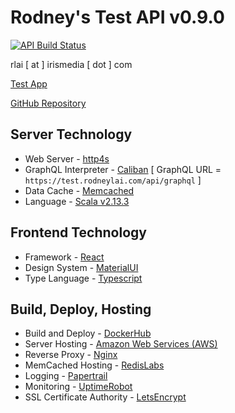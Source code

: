 Rodney's Test API v0.9.0
========================

[![API Build Status](https://circleci.com/gh/rodney-lai/test-site.svg?style=shield)](https://circleci.com/gh/rodney-lai/test-site)  

rlai [ at ] irismedia [ dot ] com

[Test App](https://app.rodneylai.com/)

[GitHub Repository](https://github.com/rodney-lai)

Server Technology
-----------------

* Web Server - [http4s](https://http4s.org/)
* GraphQL Interpreter - [Caliban](https://github.com/ghostdogpr/caliban) [ GraphQL URL = `https://test.rodneylai.com/api/graphql` ]
* Data Cache - [Memcached](https://memcached.org/)
* Language - [Scala v2.13.3](https://www.scala-lang.org/)

Frontend Technology
-------------------

* Framework - [React](https://reactjs.org/)
* Design System - [MaterialUI](https://material-ui.com/)
* Type Language - [Typescript](https://www.typescriptlang.org/)

Build, Deploy, Hosting
----------------------

* Build and Deploy - [DockerHub](https://hub.docker.com/)
* Server Hosting - [Amazon Web Services (AWS)](http://aws.amazon.com/)
* Reverse Proxy - [Nginx](https://www.nginx.com/)
* MemCached Hosting - [RedisLabs](https://redislabs.com/)
* Logging - [Papertrail](https://papertrailapp.com/)
* Monitoring - [UptimeRobot](https://uptimerobot.com/)
* SSL Certificate Authority - [LetsEncrypt](https://letsencrypt.org/)
